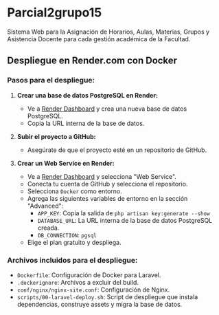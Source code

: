 # Parcial2grupo15
Sistema Web para la Asignación de Horarios, Aulas, Materias, Grupos y Asistencia  Docente para cada gestión académica de la Facultad.

## Despliegue en Render.com con Docker

### Pasos para el despliegue:

1. **Crear una base de datos PostgreSQL en Render:**
   - Ve a [Render Dashboard](https://dashboard.render.com/new/database) y crea una nueva base de datos PostgreSQL.
   - Copia la URL interna de la base de datos.

2. **Subir el proyecto a GitHub:**
   - Asegúrate de que el proyecto esté en un repositorio de GitHub.

3. **Crear un Web Service en Render:**
   - Ve a [Render Dashboard](https://dashboard.render.com/new) y selecciona "Web Service".
   - Conecta tu cuenta de GitHub y selecciona el repositorio.
   - Selecciona `Docker` como entorno.
   - Agrega las siguientes variables de entorno en la sección "Advanced":
     - `APP_KEY`: Copia la salida de `php artisan key:generate --show`
     - `DATABASE_URL`: La URL interna de la base de datos PostgreSQL creada.
     - `DB_CONNECTION`: `pgsql`
   - Elige el plan gratuito y despliega.

### Archivos incluidos para el despliegue:
- `Dockerfile`: Configuración de Docker para Laravel.
- `.dockerignore`: Archivos a excluir del build.
- `conf/nginx/nginx-site.conf`: Configuración de Nginx.
- `scripts/00-laravel-deploy.sh`: Script de despliegue que instala dependencias, construye assets y migra la base de datos.
